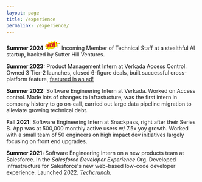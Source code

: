 ```yaml
---
layout: page
title: /experience
permalink: /experience/
---
```

**Summer 2024**
<img src="/new.gif" alt="new" width="40"/>
Incoming Member of Technical Staff at a stealthful AI startup, backed by Sutter Hill Ventures.

**Summer 2023:**
Product Management Intern at Verkada Access Control. Owned 3 Tier-2 launches, closed 6-figure deals, built successful cross-platform feature, [featured in an ad!](https://www.linkedin.com/feed/update/urn:li:activity:7100576964679266304/)

**Summer 2022:**
Software Engineering Intern at Verkada. Worked on Access control. Made lots of changes to infrastucture, was the first intern in company history to go on-call, carried out large data pipeline migration to alleviate growing technical debt.

**Fall 2021:** 
Software Engineering Intern at Snackpass, right after their Series B. App was at 500,000 monthly active users w/ 7.5x yoy growth. Worked with a small team of 50 engineers on high impact dev initiatives largely focusing on front end upgrades.

**Summer 2021:** 
Software Engineering Intern on a new products team at Salesforce. In the _Salesforce Developer Experience_ Org. Developed infrastructure for Salesforce's new web-based low-code developer experience. Launched 2022. _[Techcrunch](https://techcrunch.com/2022/07/14/after-two-years-in-development-salesforce-launches-its-web-based-ide-in-beta/)_.